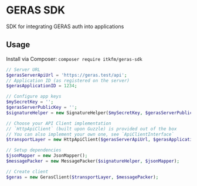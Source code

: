 # GERAS SDK

SDK for integrating GERAS auth into applications


## Usage

Install via Composer: `composer require itkfm/geras-sdk`

```php
// Server URL
$gerasServerApiUrl = 'https://geras.test/api';
// Application ID (as registered on the server)
$gerasApplicationID = 1234;

// Configure app keys
$mySecretKey = '';
$gerasServerPublicKey = '';
$signatureHelper = new SignatureHelper($mySecretKey, $gerasServerPublicKey);

// Choose your API Client implementation
// `HttpApiClient` (built upon Guzzle) is provided out of the box
// You can also implement your own one, see `ApiClientInterface`
$transportLayer = new HttpApiClient($gerasServerApiUrl, $gerasApplicationID);

// Setup dependencies
$jsonMapper = new JsonMapper();
$messagePacker = new MessagePacker($signatureHelper, $jsonMapper);

// Create client
$geras = new GerasClient($transportLayer, $messagePacker);
```
